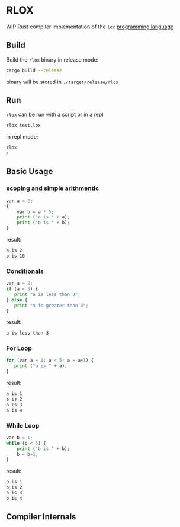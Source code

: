 # RLOX
WIP Rust compiler implementation of the `lox` [programming language](https://craftinginterpreters.com/the-lox-language.html) 

## Build
Build the `rlox` binary in release mode:

```bash
cargo build --release
```
binary will be stored in `./target/release/rlox`

## Run
`rlox` can be run with a script or in a repl

```bash
rlox test.lox
```
in repl mode:
```bash
rlox
>
```

## Basic Usage

### scoping and simple arithmentic
```python
var a = 2;
{
    var b = a * 5;
    print ("a is " + a);
    print ("b is " + b);
}
```
result:
```bash
a is 2
b is 10
```
### Conditionals
```python
var a = 2;
if (a < 3) {
   print "a is less than 3";
} else {
   print "a is greater than 3";
}
```
result:
```bash
a is less than 3
```

### For Loop
```python
for (var a = 1; a < 5; a = a+1) {
   print ("a is " + a);
}
```
result:
```bash
a is 1
a is 2
a is 3
a is 4
```

### While Loop
```python
var b = 1;
while (b < 5) {
    print ("b is " + b);
    b = b+1;
}
```
result:
```bash
b is 1
b is 2
b is 3
b is 4
```

## Compiler Internals